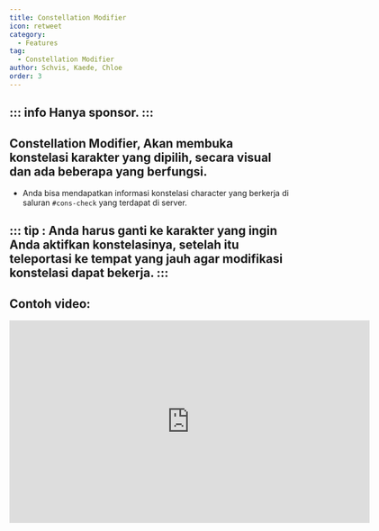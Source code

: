 ```yaml
---
title: Constellation Modifier
icon: retweet
category:
  - Features
tag:
  - Constellation Modifier
author: Schvis, Kaede, Chloe
order: 3
---
```

::: info Hanya sponsor.
:::
---
## Constellation Modifier, Akan membuka konstelasi karakter yang dipilih, secara visual dan ada beberapa yang berfungsi.
- Anda bisa mendapatkan informasi konstelasi character yang berkerja di saluran `#cons-check` yang terdapat di server.

::: tip : Anda harus ganti ke karakter yang ingin Anda aktifkan konstelasinya, setelah itu teleportasi ke tempat yang jauh agar modifikasi konstelasi dapat bekerja.
:::
---
## Contoh video:

<iframe width="640" height="360" src="https://www.youtube.com/embed/S9-g5weE9l8?list=PL5eI1Tb64p56g27qfYk7VuFTz4FK6YrKa" title="Korepi - Constellation Modifier (Sponsor)" frameborder="0" allow="accelerometer; autoplay; clipboard-write; encrypted-media; gyroscope; picture-in-picture; web-share" allowfullscreen></iframe>
